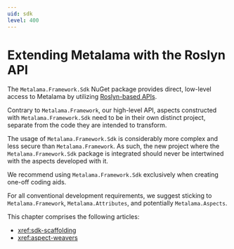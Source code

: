 ```yaml
---
uid: sdk
level: 400
---
```


# Extending Metalama with the Roslyn API

The `Metalama.Framework.Sdk` NuGet package provides direct, low-level access to Metalama by utilizing [Roslyn-based APIs](https://docs.microsoft.com/dotnet/csharp/roslyn-sdk/compiler-api-model).

Contrary to `Metalama.Framework`, our high-level API, aspects constructed with `Metalama.Framework.Sdk` need to be in their own distinct project, separate from the code they are intended to transform.

The usage of `Metalama.Framework.Sdk` is considerably more complex and less secure than `Metalama.Framework`. As such, the new project where the `Metalama.Framework.Sdk` package is integrated should never be intertwined with the aspects developed with it.

We recommend using `Metalama.Framework.Sdk` exclusively when creating one-off coding aids.

For all conventional development requirements, we suggest sticking to `Metalama.Framework`, `Metalama.Attributes`, and potentially `Metalama.Aspects`.

This chapter comprises the following articles:

* <xref:sdk-scaffolding>
* <xref:aspect-weavers>


